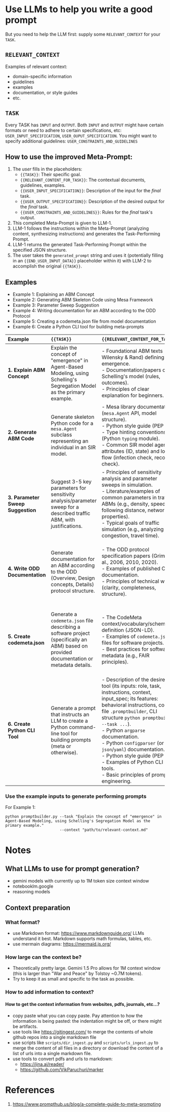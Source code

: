 # Use LLMs to help you write a good prompt
But you need to help the LLM first: supply some `RELEVANT_CONTEXT` for your `TASK`.

## `RELEVANT_CONTEXT`
Examples of relevant context:
- domain-specific information
- guidelines
- examples
- documentation, or style guides
- etc.

## `TASK`
Every TASK has `INPUT` and `OUTPUT`. Both `INPUT` and `OUTPUT` might have certain formats or need to adhere to certain specifications, etc: `USER_INPUT_SPECIFICATION`, `USER_OUPUT_SPECIFICATION`. You might want to specify additional guidelines: `USER_CONSTRAINTS_AND_GUIDELINES`



## How to use the improved Meta-Prompt:

1.  The *user* fills in the placeholders:
    *   `{{TASK}}`: Their specific goal.
    *   `{{RELEVANT_CONTENT_FOR_TASK}}`: The contextual documents, guidelines, examples.
    *   `{{USER_INPUT_SPECIFICATION}}`: Description of the input for the *final* task.
    *   `{{USER_OUTPUT_SPECIFICATION}}`: Description of the desired output for the *final* task.
    *   `{{USER_CONSTRAINTS_AND_GUIDELINES}}`: Rules for the *final* task's output.
2.  This completed Meta-Prompt is given to LLM-1.
3.  LLM-1 follows the instructions within the Meta-Prompt (analyzing content, synthesizing instructions) and generates the Task-Performing Prompt.
4.  LLM-1 returns the generated Task-Performing Prompt within the specified JSON structure.
5.  The user takes the `generated_prompt` string and uses it (potentially filling in an `{{END_USER_INPUT_DATA}}` placeholder within it) with LLM-2 to accomplish the original `{{TASK}}`.

## Examples

- Example 1: Explaining an ABM Concept
- Example 2: Generating ABM Skeleton Code using Mesa Framework
- Example 3: Parameter Sweep Suggestion
- Example 4: Writing documentation for an ABM according to the ODD Protocol
- Example 5: Creating a codemeta.json file from model documentation
- Example 6: Create a Python CLI tool for building meta-prompts

| Example                         | `{{TASK}}`                                                                                                                               | `{{RELEVANT_CONTENT_FOR_TASK}}`                                                                                                                                                                                                                                                        | `{{USER_INPUT_SPECIFICATION}}`                                                                                                                                                                                              | `{{USER_OUTPUT_SPECIFICATION}}`                                                                                                                                                                                                                                                                                       | `{{USER_CONSTRAINTS_AND_GUIDELINES}}`                                                                                                                                                                                                                                                                                               |
| :------------------------------ | :--------------------------------------------------------------------------------------------------------------------------------------- | :------------------------------------------------------------------------------------------------------------------------------------------------------------------------------------------------------------------------------------------------------------------------------------- | :-------------------------------------------------------------------------------------------------------------------------------------------------------------------------------------------------------------------------- | :--------------------------------------------------------------------------------------------------------------------------------------------------------------------------------------------------------------------------------------------------------------------------------------------------------------------------------- | :----------------------------------------------------------------------------------------------------------------------------------------------------------------------------------------------------------------------------------------------------------------------------------------------------------------------------- |
| **1. Explain ABM Concept**      | Explain the concept of "emergence" in Agent-Based Modeling, using Schelling's Segregation Model as the primary example.                 | - Foundational ABM texts (e.g., Wilensky & Rand) defining emergence. <br> - Documentation/papers on Schelling's model (rules, outcomes). <br> - Principles of clear explanation for beginners.                                                                                      | Description: None needed beyond the prompt itself. The request is self-contained. <br> Placeholder name in generated prompt (if needed for clarity, though likely unused): `N/A`                                                      | Structure: Prose explanation. <br> Length: 2-3 paragraphs. <br> Style: Clear, concise, accessible to a beginner in ABM. <br> Content: Define emergence in ABM, describe Schelling agent rules & macro-pattern, explicitly link the two, emphasize emergent nature. <br> Format: Plain text or Markdown.                               | - Avoid overly technical jargon; explain if used. <br> - Focus on micro-level rules leading to macro-level patterns. <br> - Ensure factual accuracy based on standard ABM literature and Schelling model descriptions.                                                                                                     |
| **2. Generate ABM Code**        | Generate skeleton Python code for a `mesa.Agent` subclass representing an individual in an SIR model.                                    | - Mesa library documentation (`mesa.Agent` API, model structure). <br> - Python style guide (PEP 8). <br> - Type hinting conventions (Python `typing` module). <br> - Common SIR model agent attributes (ID, state) and logic flow (infection check, recovery check).                   | Description: None needed beyond the prompt itself. The requirements are fully specified. <br> Placeholder name in generated prompt: `N/A`                                                                                        | Structure: Single Python code block. <br> Language: Python 3. <br> Content: Define class `PersonAgent(mesa.Agent)`, include `__init__(unique_id, model, initial_state)`, store attributes, define `step()` method with commented placeholders for SIR logic. <br> Format: Markdown code block (```python ... ```). | - Code must be valid Python 3. <br> - Adhere strictly to PEP 8. <br> - Include type hints for method signatures and key attributes. <br> - Include comments indicating where `S->I` and `I->R` logic should go. <br> - Output *only* the code block, no surrounding text.                                                              |
| **3. Parameter Sweep Suggestion** | Suggest 3-5 key parameters for sensitivity analysis/parameter sweep for a described traffic ABM, with justifications.                  | - Principles of sensitivity analysis and parameter sweeps in simulation. <br> - Literature/examples of common parameters in traffic ABMs (e.g., density, speed, following distance, network properties). <br> - Typical goals of traffic simulation (e.g., analyzing congestion, travel time). | Description: Text describing the user's specific traffic ABM, including agents (cars), their rules (speed, following), environment (network), and key output metrics (e.g., avg travel time). <br> Placeholder name: `{{MODEL_DESCRIPTION}}` | Structure: Bulleted list. <br> Quantity: 3-5 items. <br> Content: Each item: Parameter name + 1-2 sentence justification linking parameter variation to expected impact on model outcomes (e.g., congestion, flow). <br> Style: Clear, concise, focused on simulation experiment design. <br> Format: Markdown list.                | - Justifications must explain *why* the parameter is important to vary for sensitivity. <br> - Parameters should be relevant to agent behavior, density, or environment. <br> - Suggestions must be based *only* on the provided `{{MODEL_DESCRIPTION}}`.                                                                          |
| **4. Write ODD Documentation**  | Generate documentation for an ABM according to the ODD (Overview, Design concepts, Details) protocol structure.                          | - The ODD protocol specification papers (Grimm et al., 2006, 2010, 2020). <br> - Examples of published ODD documentation. <br> - Principles of technical writing (clarity, completeness, structure).                                                                                 | Description: Detailed text describing the user's ABM, covering its purpose, entities, state variables, spatial/temporal scales, process overview, scheduling, design concepts (e.g., adaptation, sensing), initialization, inputs, submodels. <br> Placeholder name: `{{ABM_DETAILS}}` | Structure: Text document strictly following the ODD sections (Purpose, Entities/State Variables/Scales, Process Overview/Scheduling, Design Concepts, Initialization, Input Data, Submodels). <br> Style: Formal, objective, technical. <br> Format: Markdown, with clear headings for each ODD section.                                | - Adhere strictly to the structure and content requirements of the standard ODD protocol. <br> - Cover *all* required elements within each ODD section. <br> - Extract information *only* from the provided `{{ABM_DETAILS}}`. <br> - Be comprehensive and precise in the descriptions for each section.                               |
| **5. Create codemeta.json**     | Generate a `codemeta.json` file describing a software project (specifically an ABM) based on provided documentation or metadata details. | - The CodeMeta context/vocabulary/schema definition (JSON-LD). <br> - Examples of `codemeta.json` files for software projects. <br> - Best practices for software metadata (e.g., FAIR principles).                                                                                    | Description: Text containing information about the ABM software/model, such as: name, author(s), affiliations, description, keywords, license, code repository URL, version, dependencies, relevant publication DOI, contact point. <br> Placeholder name: `{{MODEL_DOCUMENTATION}}` | Structure: Single, valid JSON object. <br> Format: JSON conforming to the CodeMeta schema (using `@context": "https://doi.org/10.5063/schema/codemeta-2.0"`). <br> Content: Extract and populate relevant CodeMeta fields (e.g., `name`, `description`, `author`, `license`, `codeRepository`, `keywords`, `softwareRequirements`). | - Output *only* the JSON object, nothing else. <br> - Ensure the output is valid JSON. <br> - Adhere strictly to the CodeMeta vocabulary/schema. <br> - Extract information accurately from the provided `{{MODEL_DOCUMENTATION}}`. <br> - Use `null` or omit fields if the information is not available in the input text. |
| **6. Create Python CLI Tool** | Generate a prompt that instructs an LLM to create a Python command-line tool for building prompts (meta or otherwise). | - Description of the desired tool (its inputs: role, task, instructions, context, input_spec; its features: behavioral instructions, config file `.promptbuilder`, CLI structure `python promptbuilder --task ...`). <br> - Python `argparse` documentation. <br> - Python `configparser` (or `json`/`yaml`) documentation. <br> - Python style guide (PEP 8). <br> - Examples of Python CLI tools. <br> - Basic principles of prompt engineering. | Description: None needed beyond the prompt itself. The tool requirements are fully specified within the generated prompt (which itself is derived from the `{{RELEVANT_CONTENT_FOR_TASK}}`). <br> Placeholder name: `N/A` | Structure: Python code for the command-line tool. <br> Language: Python 3. <br> Content: A complete, runnable Python script implementing the specified CLI tool, including argument parsing (`argparse`), reading defaults from `.promptbuilder`, assembling a prompt string, handling behavioral directives. <br> Format: Markdown code block (```python ... ```). | - Code must be valid Python 3. <br> - Must use `argparse` for command-line interface as specified. <br> - Must implement logic to read defaults from a `.promptbuilder` config file (e.g., INI or JSON format). <br> - Handle basic error conditions (e.g., missing required arguments). <br> - Include comments explaining the code's structure and logic. <br> - Adhere to PEP 8 style guidelines. <br> - Output *only* the Python code block. |


### Use the example inputs to generate performing prompts
For Example 1:
```
python promptbuilder.py --task "Explain the concept of "emergence" in Agent-Based Modeling, using Schelling's Segregation Model as the primary example." 
                        --context "path/to/relevant-context.md"
```


# Notes

## What LLMs to use for prompt generation?
- gemini models with currently up to 1M token size context window
- notebooklm.google
- reasoning models

## Context preparation

### What format?
- use Markdown format: https://www.markdownguide.org/ LLMs understand it best. Markdown supports math formulas, tables, etc.
- use mermain diagrams: https://mermaid.js.org/

### How large can the context be?
- Theoretically pretty large. Gemini 1.5 Pro allows for 1M context window (this is larger than "War and Peace" by Tolstoy ~0.7M tokens).
- Try to keep it as small and specific to the task as possible.

### How to add information to context?
#### How to get the context information from websites, pdfs, journals, etc...?
- copy paste what you can copy paste. Pay attention to how the information is being pasted: the indentation might be off, or there might be artifacts.
- use tools like https://gitingest.com/ to merge the contents of whole github repos into a single markdown file
- use scripts like `scripts/dir_ingest.py` and `scripts/urls_ingest.py` to merge the content of all files in a directory or download the content of a list of urls into a single markdown file.
- use tools to convert pdfs and urls to markdown:
    - https://jina.ai/reader/
    - https://github.com/VikParuchuri/marker



# References
1. https://www.prompthub.us/blog/a-complete-guide-to-meta-prompting